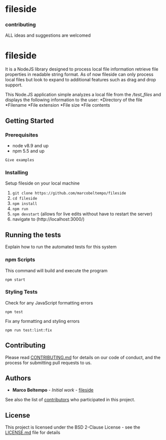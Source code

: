# fileside

### contributing
ALL ideas and suggestions are welcomed

# fileside

It is a NodeJS library designed to process local file information retrieve file properties in readable string format. As of now fileside can only process local files but look to expand to additional features such as drag and drop support.

This Node.JS application simple analyzes a local file from the */test_files* and displays the following information to the user:
*Directory of the file
*Filename
*File extension
*File size
*File contents

## Getting Started


### Prerequisites

* node v8.9 and up
* npm 5.5 and up

```
Give examples
```

### Installing
Setup fileside on your local machine

1. `git clone https://github.com/marcobeltempo/fileside`
2. `cd fileside`
3. `npm install`
4. `npm run` 
5. `npm devstart` (allows for live edits without have to restart the server)
6. navigate to (http://localhost:3000/)

## Running the tests

Explain how to run the automated tests for this system

### npm Scripts

This command will build and execute the program 
```
npm start
```

### Styling Tests
Check for any JavaScript formatting errors
```
npm test
```

Fix any formatting and styling errors
```
npm run test:lint:fix
```

## Contributing

Please read [CONTRIBUTING.md]() for details on our code of conduct, and the process for submitting pull requests to us.


## Authors

* **Marco Beltempo** - *Initial work* - [fileside](https://github.com/marcobeltempo/fileside)

See also the list of [contributors](https://github.com/marcobeltempo/fileside/contributors) who participated in this project.

## License

This project is licensed under the BSD 2-Clause License - see the [LICENSE.md](LICENSE.md) file for details


